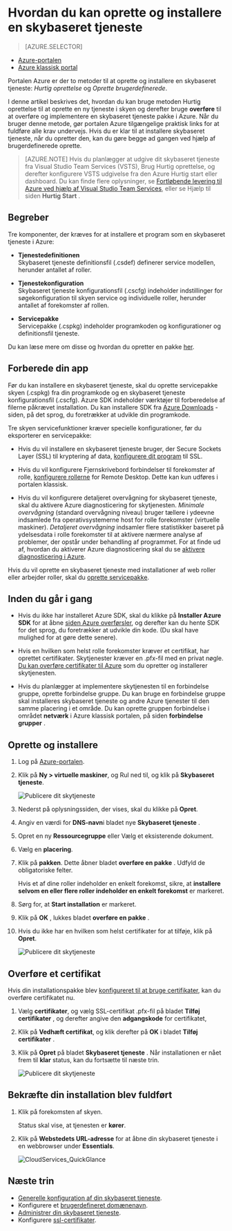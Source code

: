 <properties
    pageTitle="Hvordan du kan oprette og installere en skybaseret tjeneste | Microsoft Azure"
    description="Lær at oprette og installere en skybaseret tjeneste, ved hjælp af portalen Azure."
    services="cloud-services"
    documentationCenter=""
    authors="Thraka"
    manager="timlt"
    editor=""/>

<tags
    ms.service="cloud-services"
    ms.workload="tbd"
    ms.tgt_pltfrm="na"
    ms.devlang="na"
    ms.topic="article"
    ms.date="10/11/2016"
    ms.author="adegeo"/>




# <a name="how-to-create-and-deploy-a-cloud-service"></a>Hvordan du kan oprette og installere en skybaseret tjeneste

> [AZURE.SELECTOR]
- [Azure-portalen](cloud-services-how-to-create-deploy-portal.md)
- [Azure klassisk portal](cloud-services-how-to-create-deploy.md)

Portalen Azure er der to metoder til at oprette og installere en skybaseret tjeneste: *Hurtig oprettelse* og *Oprette brugerdefinerede*.

I denne artikel beskrives det, hvordan du kan bruge metoden Hurtig oprettelse til at oprette en ny tjeneste i skyen og derefter bruge **overføre** til at overføre og implementere en skybaseret tjeneste pakke i Azure. Når du bruger denne metode, gør portalen Azure tilgængelige praktisk links for at fuldføre alle krav undervejs. Hvis du er klar til at installere skybaseret tjeneste, når du opretter den, kan du gøre begge ad gangen ved hjælp af brugerdefinerede oprette.

> [AZURE.NOTE] Hvis du planlægger at udgive dit skybaseret tjeneste fra Visual Studio Team Services (VSTS), Brug Hurtig oprettelse, og derefter konfigurere VSTS udgivelse fra den Azure Hurtig start eller dashboard. Du kan finde flere oplysninger, se [Fortløbende levering til Azure ved hjælp af Visual Studio Team Services][TFSTutorialForCloudService], eller se Hjælp til siden **Hurtig Start** .

## <a name="concepts"></a>Begreber
Tre komponenter, der kræves for at installere et program som en skybaseret tjeneste i Azure:

- **Tjenestedefinitionen**  
  Skybaseret tjeneste definitionsfil (.csdef) definerer service modellen, herunder antallet af roller.

- **Tjenestekonfiguration**  
  Skybaseret tjeneste konfigurationsfil (.cscfg) indeholder indstillinger for søgekonfiguration til skyen service og individuelle roller, herunder antallet af forekomster af rollen.

- **Servicepakke**  
  Servicepakke (.cspkg) indeholder programkoden og konfigurationer og definitionsfil tjeneste.

Du kan læse mere om disse og hvordan du opretter en pakke [her](cloud-services-model-and-package.md).

## <a name="prepare-your-app"></a>Forberede din app
Før du kan installere en skybaseret tjeneste, skal du oprette servicepakke skyen (.cspkg) fra din programkode og en skybaseret tjeneste konfigurationsfil (.cscfg). Azure SDK indeholder værktøjer til forberedelse af filerne påkrævet installation. Du kan installere SDK fra [Azure Downloads](https://azure.microsoft.com/downloads/) -siden, på det sprog, du foretrækker at udvikle din programkode.

Tre skyen servicefunktioner kræver specielle konfigurationer, før du eksporterer en servicepakke:

- Hvis du vil installere en skybaseret tjeneste bruger, der Secure Sockets Layer (SSL) til kryptering af data, [konfigurere dit program](cloud-services-configure-ssl-certificate-portal.md#modify) til SSL.

- Hvis du vil konfigurere Fjernskrivebord forbindelser til forekomster af rolle, [konfigurere rollerne](cloud-services-role-enable-remote-desktop.md) for Remote Desktop. Dette kan kun udføres i portalen klassisk.

- Hvis du vil konfigurere detaljeret overvågning for skybaseret tjeneste, skal du aktivere Azure diagnosticering for skytjenesten. *Minimale overvågning* (standard overvågning niveau) bruger tællere i ydeevne indsamlede fra operativsystemerne host for rolle forekomster (virtuelle maskiner). *Detaljeret overvågning* indsamler flere statistikker baseret på ydelsesdata i rolle forekomster til at aktivere nærmere analyse af problemer, der opstår under behandling af programmet. For at finde ud af, hvordan du aktiverer Azure diagnosticering skal du se [aktivere diagnosticering i Azure](cloud-services-dotnet-diagnostics.md).

Hvis du vil oprette en skybaseret tjeneste med installationer af web roller eller arbejder roller, skal du [oprette servicepakke](cloud-services-model-and-package.md#servicepackagecspkg).

## <a name="before-you-begin"></a>Inden du går i gang

- Hvis du ikke har installeret Azure SDK, skal du klikke på **Installer Azure SDK** for at åbne [siden Azure overførsler](https://azure.microsoft.com/downloads/), og derefter kan du hente SDK for det sprog, du foretrækker at udvikle din kode. (Du skal have mulighed for at gøre dette senere).

- Hvis en hvilken som helst rolle forekomster kræver et certifikat, har oprettet certifikater. Skytjenester kræver en .pfx-fil med en privat nøgle. [Du kan overføre certifikater til Azure]() som du opretter og installerer skytjenesten.

- Hvis du planlægger at implementere skytjenesten til en forbindelse gruppe, oprette forbindelse gruppe. Du kan bruge en forbindelse gruppe skal installeres skybaseret tjeneste og andre Azure tjenester til den samme placering i et område. Du kan oprette gruppen forbindelse i området **netværk** i Azure klassisk portalen, på siden **forbindelse grupper** .


## <a name="create-and-deploy"></a>Oprette og installere

1. Log på [Azure-portalen](https://portal.azure.com/).
2. Klik på **Ny > virtuelle maskiner**, og Rul ned til, og klik på **Skybaseret tjeneste**.

    ![Publicere dit skytjeneste](media/cloud-services-how-to-create-deploy-portal/create-cloud-service.png)

3. Nederst på oplysningssiden, der vises, skal du klikke på **Opret**. 
4. Angiv en værdi for **DNS-navn**i bladet nye **Skybaseret tjeneste** .
5. Opret en ny **Ressourcegruppe** eller Vælg et eksisterende dokument.
6. Vælg en **placering**.
7. Klik på **pakken**. Dette åbner bladet **overføre en pakke** . Udfyld de obligatoriske felter.  

     Hvis et af dine roller indeholder en enkelt forekomst, sikre, at **installere selvom en eller flere roller indeholder en enkelt forekomst** er markeret.

8. Sørg for, at **Start installation** er markeret.
9. Klik på **OK** , lukkes bladet **overføre en pakke** .
10. Hvis du ikke har en hvilken som helst certifikater for at tilføje, klik på **Opret**.

    ![Publicere dit skytjeneste](media/cloud-services-how-to-create-deploy-portal/select-package.png)

## <a name="upload-a-certificate"></a>Overføre et certifikat

Hvis din installationspakke blev [konfigureret til at bruge certifikater](cloud-services-configure-ssl-certificate-portal.md#modify), kan du overføre certifikatet nu.

1. Vælg **certifikater**, og vælg SSL-certifikat .pfx-fil på bladet **Tilføj certifikater** , og derefter angive den **adgangskode** for certifikatet,
2. Klik på **Vedhæft certifikat**, og klik derefter på **OK** i bladet **Tilføj certifikater** .
3. Klik på **Opret** på bladet **Skybaseret tjeneste** . Når installationen er nået frem til **klar** status, kan du fortsætte til næste trin.

    ![Publicere dit skytjeneste](media/cloud-services-how-to-create-deploy-portal/attach-cert.png)


## <a name="verify-your-deployment-completed-successfully"></a>Bekræfte din installation blev fuldført

1. Klik på forekomsten af skyen.

    Status skal vise, at tjenesten er **kører**.

2. Klik på **Webstedets URL-adresse** for at åbne din skybaseret tjeneste i en webbrowser under **Essentials**.

    ![CloudServices_QuickGlance](./media/cloud-services-how-to-create-deploy-portal/running.png)


[TFSTutorialForCloudService]: http://go.microsoft.com/fwlink/?LinkID=251796

## <a name="next-steps"></a>Næste trin

* [Generelle konfiguration af din skybaseret tjeneste](cloud-services-how-to-configure-portal.md).
* Konfigurere et [brugerdefineret domænenavn](cloud-services-custom-domain-name-portal.md).
* [Administrer din skybaseret tjeneste](cloud-services-how-to-manage-portal.md).
* Konfigurere [ssl-certifikater](cloud-services-configure-ssl-certificate-portal.md).